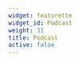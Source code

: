 ```yaml
---
widget: featurette
widget_id: Podcast
weight: 31
title: Podcast
active: false
---
```

<div id='buzzsprout-large-player-1438372-limit-5'>
</div>
<script type='text/javascript' charset='utf-8' src='https://www.buzzsprout.com/1438372.js?player=large&limit=5&container_id=buzzsprout-large-player-1438372-limit-5'>
</script>